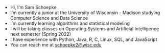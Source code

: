 - Hi, I’m Sam Schoepke
- I’m currently a junior at the University of Wisconsin - Madison studying Computer Science and Data Science
- I’m currently learning algorithms and statistical modeling
- I will be taking classes on Operating Systems and Artificial Intelligence next semester (Spring 2022)
- I have experience with Python, Java, R, C, Linux, SQL, and JavaScript
- You can reach me at schoepke2@wisc.edu

<!---
SamSchoepke/SamSchoepke is a ✨ special ✨ repository because its `README.md` (this file) appears on your GitHub profile.
You can click the Preview link to take a look at your changes.
--->

